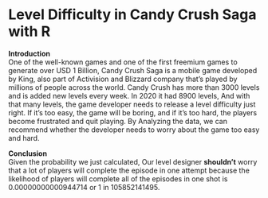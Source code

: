 # Level Difficulty in Candy Crush Saga with R
**Introduction** <br />
One of the well-known games and one of the first freemium games to generate over USD 1 Billion, Candy Crush Saga is a mobile game developed by King, also part of Activision and Blizzard company that’s played by millions of people across the world. Candy Crush has more than 3000 levels and is added new levels every week. In 2020 it had 8900 levels, And with that many levels, the game developer needs to release a level difficulty just right. If it’s too easy, the game will be boring, and if it’s too hard, the players become frustrated and quit playing. By Analyzing the data, we can recommend whether the developer needs to worry about the game too easy and hard.

**Conclusion** <br />
Given the probability we just calculated, Our level designer **shouldn’t** worry that a lot of players will complete the episode in one attempt because the likelihood of players will complete all of the episodes in one shot is 0.00000000000944714 or 1 in 105852141495.
